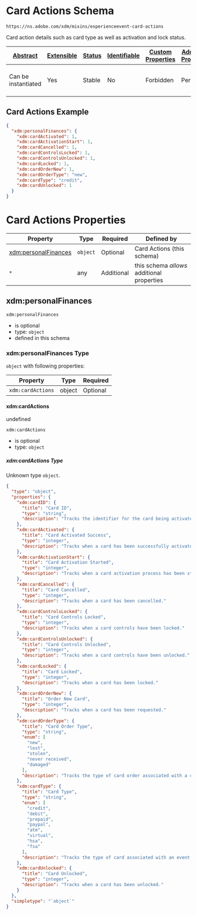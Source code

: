 
# Card Actions Schema

```
https://ns.adobe.com/xdm/mixins/experienceevent-card-actions
```

Card action details such as card type as well as activation and lock status.

| [Abstract](../../../abstract.md) | [Extensible](../../../extensions.md) | [Status](../../../status.md) | [Identifiable](../../../id.md) | [Custom Properties](../../../extensions.md) | [Additional Properties](../../../extensions.md) | Defined In |
|----------------------------------|--------------------------------------|------------------------------|--------------------------------|---------------------------------------------|-------------------------------------------------|------------|
| Can be instantiated | Yes | Stable | No | Forbidden | Permitted | [mixins/experience-event/experienceevent-card-actions.schema.json](mixins/experience-event/experienceevent-card-actions.schema.json) |

## Card Actions Example
```json
{
  "xdm:personalFinances": {
    "xdm:cardActivated": 1,
    "xdm:cardActivationStart": 1,
    "xdm:cardCancelled": 1,
    "xdm:cardControlsLocked": 1,
    "xdm:cardControlsUnlocked": 1,
    "xdm:cardLocked": 1,
    "xdm:cardOrderNew": 1,
    "xdm:cardOrderType": "new",
    "xdm:cardType": "credit",
    "xdm:cardUnlocked": 1
  }
}
```

# Card Actions Properties

| Property | Type | Required | Defined by |
|----------|------|----------|------------|
| [xdm:personalFinances](#xdmpersonalfinances) | `object` | Optional | Card Actions (this schema) |
| `*` | any | Additional | this schema *allows* additional properties |

## xdm:personalFinances


`xdm:personalFinances`
* is optional
* type: `object`
* defined in this schema

### xdm:personalFinances Type


`object` with following properties:


| Property | Type | Required |
|----------|------|----------|
| `xdm:cardActions`| object | Optional |



#### xdm:cardActions

undefined

`xdm:cardActions`
* is optional
* type: `object`

##### xdm:cardActions Type

Unknown type `object`.

```json
{
  "type": "object",
  "properties": {
    "xdm:cardID": {
      "title": "Card ID",
      "type": "string",
      "description": "Tracks the identifier for the card being activated.  This might be different from the card number."
    },
    "xdm:cardActivated": {
      "title": "Card Activated Success",
      "type": "integer",
      "description": "Tracks when a card has been successfully activated."
    },
    "xdm:cardActivationStart": {
      "title": "Card Activation Started",
      "type": "integer",
      "description": "Tracks when a card activation process has been started."
    },
    "xdm:cardCancelled": {
      "title": "Card Cancelled",
      "type": "integer",
      "description": "Tracks when a card has been cancelled."
    },
    "xdm:cardControlsLocked": {
      "title": "Card Controls Locked",
      "type": "integer",
      "description": "Tracks when a card controls have been locked."
    },
    "xdm:cardControlsUnlocked": {
      "title": "Card Controls Unlocked",
      "type": "integer",
      "description": "Tracks when a card controls have been unlocked."
    },
    "xdm:cardLocked": {
      "title": "Card Locked",
      "type": "integer",
      "description": "Tracks when a card has been locked."
    },
    "xdm:cardOrderNew": {
      "title": "Order New Card",
      "type": "integer",
      "description": "Tracks when a card has been requested."
    },
    "xdm:cardOrderType": {
      "title": "Card Order Type",
      "type": "string",
      "enum": [
        "new",
        "lost",
        "stolen",
        "never received",
        "damaged"
      ],
      "description": "Tracks the type of card order associated with a card order event."
    },
    "xdm:cardType": {
      "title": "Card Type",
      "type": "string",
      "enum": [
        "credit",
        "debit",
        "prepaid",
        "paypal",
        "atm",
        "virtual",
        "hsa",
        "fsa"
      ],
      "description": "Tracks the type of card associated with an event."
    },
    "xdm:cardUnlocked": {
      "title": "Card Unlocked",
      "type": "integer",
      "description": "Tracks when a card has been unlocked."
    }
  },
  "simpletype": "`object`"
}
```









